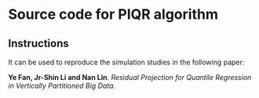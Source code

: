 # Source code for PIQR algorithm

## Instructions

It can be used to reproduce the simulation studies in the following paper:

**Ye Fan, Jr-Shin Li and Nan Lin**. *Residual Projection for Quantile Regression in Vertically Partitioned Big Data.*
